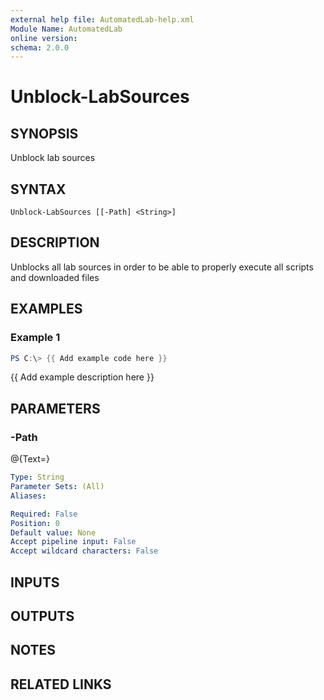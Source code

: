 ```yaml
---
external help file: AutomatedLab-help.xml
Module Name: AutomatedLab
online version:
schema: 2.0.0
---
```


# Unblock-LabSources

## SYNOPSIS
Unblock lab sources

## SYNTAX

```
Unblock-LabSources [[-Path] <String>]
```

## DESCRIPTION
Unblocks all lab sources in order to be able to properly execute all scripts and downloaded files

## EXAMPLES

### Example 1
```powershell
PS C:\> {{ Add example code here }}
```

{{ Add example description here }}

## PARAMETERS

### -Path
@{Text=}

```yaml
Type: String
Parameter Sets: (All)
Aliases:

Required: False
Position: 0
Default value: None
Accept pipeline input: False
Accept wildcard characters: False
```

## INPUTS

## OUTPUTS

## NOTES

## RELATED LINKS
